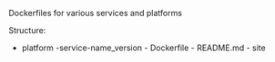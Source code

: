 Dockerfiles for various services and platforms

Structure:

- platform
	-service-name_version
		- Dockerfile
        - README.md
        - site 
